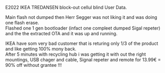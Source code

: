 E2022 IKEA TREDANSEN block-out cellul blind User Data.  
  
Main flash not dumped then Herr Segger was not liking it and was doing one flash erase.  
Flashed one 1 gen bootloader (infact one compleet dumped Sigal repeter) and the the extracted OTA and it was up and running.  

IKEA have som very bad customer that is returing only 1/3 of the product and like getting 100% mony back.  
After 5 minutes with recycling hub i was getting it with out the right mountings, USB chager and cable, Signal repeter and remote for 13.99€ = 90% off without grantee !!!
